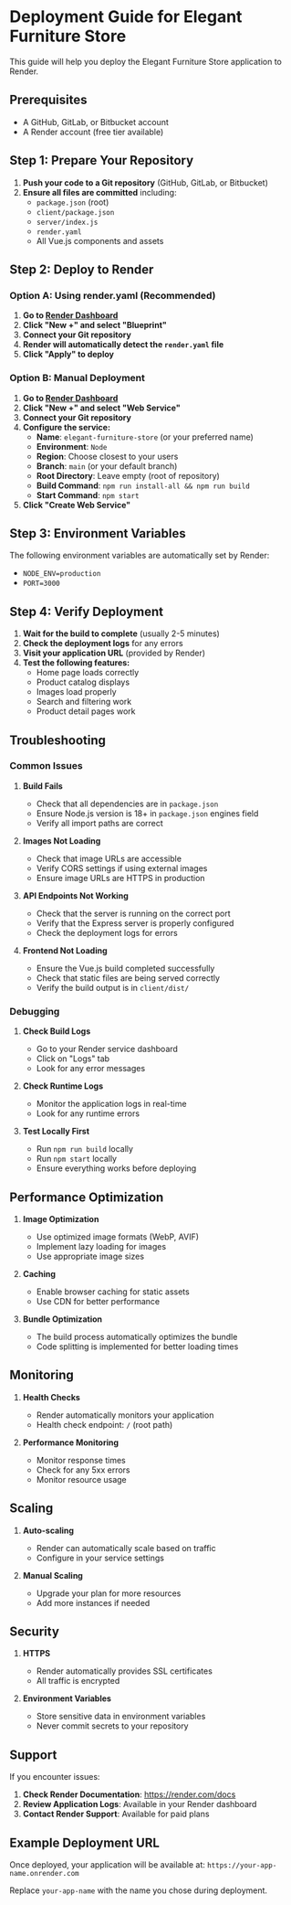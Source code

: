 # Deployment Guide for Elegant Furniture Store

This guide will help you deploy the Elegant Furniture Store application to Render.

## Prerequisites

- A GitHub, GitLab, or Bitbucket account
- A Render account (free tier available)

## Step 1: Prepare Your Repository

1. **Push your code to a Git repository** (GitHub, GitLab, or Bitbucket)
2. **Ensure all files are committed** including:
   - `package.json` (root)
   - `client/package.json`
   - `server/index.js`
   - `render.yaml`
   - All Vue.js components and assets

## Step 2: Deploy to Render

### Option A: Using render.yaml (Recommended)

1. **Go to [Render Dashboard](https://dashboard.render.com/)**
2. **Click "New +" and select "Blueprint"**
3. **Connect your Git repository**
4. **Render will automatically detect the `render.yaml` file**
5. **Click "Apply" to deploy**

### Option B: Manual Deployment

1. **Go to [Render Dashboard](https://dashboard.render.com/)**
2. **Click "New +" and select "Web Service"**
3. **Connect your Git repository**
4. **Configure the service:**
   - **Name**: `elegant-furniture-store` (or your preferred name)
   - **Environment**: `Node`
   - **Region**: Choose closest to your users
   - **Branch**: `main` (or your default branch)
   - **Root Directory**: Leave empty (root of repository)
   - **Build Command**: `npm run install-all && npm run build`
   - **Start Command**: `npm start`
5. **Click "Create Web Service"**

## Step 3: Environment Variables

The following environment variables are automatically set by Render:
- `NODE_ENV=production`
- `PORT=3000`

## Step 4: Verify Deployment

1. **Wait for the build to complete** (usually 2-5 minutes)
2. **Check the deployment logs** for any errors
3. **Visit your application URL** (provided by Render)
4. **Test the following features:**
   - Home page loads correctly
   - Product catalog displays
   - Images load properly
   - Search and filtering work
   - Product detail pages work

## Troubleshooting

### Common Issues

1. **Build Fails**
   - Check that all dependencies are in `package.json`
   - Ensure Node.js version is 18+ in `package.json` engines field
   - Verify all import paths are correct

2. **Images Not Loading**
   - Check that image URLs are accessible
   - Verify CORS settings if using external images
   - Ensure image URLs are HTTPS in production

3. **API Endpoints Not Working**
   - Check that the server is running on the correct port
   - Verify that the Express server is properly configured
   - Check the deployment logs for errors

4. **Frontend Not Loading**
   - Ensure the Vue.js build completed successfully
   - Check that static files are being served correctly
   - Verify the build output is in `client/dist/`

### Debugging

1. **Check Build Logs**
   - Go to your Render service dashboard
   - Click on "Logs" tab
   - Look for any error messages

2. **Check Runtime Logs**
   - Monitor the application logs in real-time
   - Look for any runtime errors

3. **Test Locally First**
   - Run `npm run build` locally
   - Run `npm start` locally
   - Ensure everything works before deploying

## Performance Optimization

1. **Image Optimization**
   - Use optimized image formats (WebP, AVIF)
   - Implement lazy loading for images
   - Use appropriate image sizes

2. **Caching**
   - Enable browser caching for static assets
   - Use CDN for better performance

3. **Bundle Optimization**
   - The build process automatically optimizes the bundle
   - Code splitting is implemented for better loading times

## Monitoring

1. **Health Checks**
   - Render automatically monitors your application
   - Health check endpoint: `/` (root path)

2. **Performance Monitoring**
   - Monitor response times
   - Check for any 5xx errors
   - Monitor resource usage

## Scaling

1. **Auto-scaling**
   - Render can automatically scale based on traffic
   - Configure in your service settings

2. **Manual Scaling**
   - Upgrade your plan for more resources
   - Add more instances if needed

## Security

1. **HTTPS**
   - Render automatically provides SSL certificates
   - All traffic is encrypted

2. **Environment Variables**
   - Store sensitive data in environment variables
   - Never commit secrets to your repository

## Support

If you encounter issues:

1. **Check Render Documentation**: https://render.com/docs
2. **Review Application Logs**: Available in your Render dashboard
3. **Contact Render Support**: Available for paid plans

## Example Deployment URL

Once deployed, your application will be available at:
`https://your-app-name.onrender.com`

Replace `your-app-name` with the name you chose during deployment. 